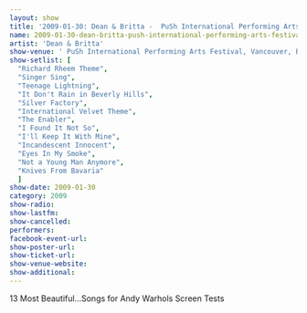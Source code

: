 ```yaml
---
layout: show
title: '2009-01-30: Dean & Britta -  PuSh International Performing Arts Festival, Vancouver, BC, Canada'
name: 2009-01-30-dean-britta-push-international-performing-arts-festival-vancouver-bc-canada
artist: 'Dean & Britta'
show-venue: ' PuSh International Performing Arts Festival, Vancouver, BC, Canada'
show-setlist: [
  "Richard Rheem Theme",
  "Singer Sing",
  "Teenage Lightning",
  "It Don't Rain in Beverly Hills",
  "Silver Factory",
  "International Velvet Theme",
  "The Enabler",
  "I Found It Not So",
  "I'll Keep It With Mine",
  "Incandescent Innocent",
  "Eyes In My Smoke",
  "Not a Young Man Anymore",
  "Knives From Bavaria"
  ]
show-date: 2009-01-30
category: 2009
show-radio: 
show-lastfm: 
show-cancelled: 
performers: 
facebook-event-url: 
show-poster-url: 
show-ticket-url: 
show-venue-website: 
show-additional: 
---
```


13 Most Beautiful...Songs for Andy Warhols Screen Tests